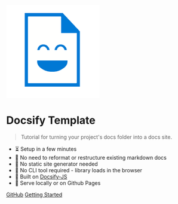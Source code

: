 ![icon](_media/docs_face.png)

# Docsify Template
> Tutorial for turning your project's docs folder into a docs site.

- :hourglass_flowing_sand: Setup in a few minutes
- :open_file_folder: No need to reformat or restructure existing markdown docs
- :pushpin: No static site generator needed
- :hammer: No CLI tool required - library loads in the browser
- :nut_and_bolt: Built on [Docsify-JS](https://docsify.js.org/)
- :pizza: Serve locally or on Github Pages

[GitHub](https://github.com/michaelcurrin/docsify-template/)
[Getting Started](#docsify-template)
